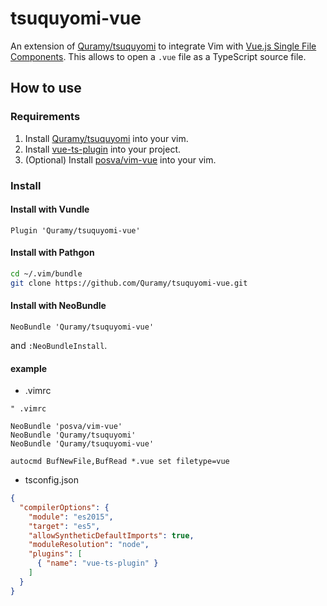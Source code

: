 # tsuquyomi-vue

An extension of [Quramy/tsuquyomi](https://github.com/Quramy/tsuquyomi) to integrate Vim with [Vue.js Single File Components](https://vuejs.org/v2/guide/single-file-components.html).
This allows to open a `.vue` file as a TypeScript source file.

## How to use
### Requirements

1. Install [Quramy/tsuquyomi](https://github.com/Quramy/tsuquyomi#how-to-install) into your vim.
1. Install [vue-ts-plugin](https://github.com/sandersn/vue-ts-plugin) into your project.
1. (Optional) Install [posva/vim-vue](https://github.com/posva/vim-vue) into your vim.

### Install

#### Install with Vundle

```vim
Plugin 'Quramy/tsuquyomi-vue'
```

#### Install with Pathgon

```sh
cd ~/.vim/bundle
git clone https://github.com/Quramy/tsuquyomi-vue.git
```

#### Install with NeoBundle

```vim
NeoBundle 'Quramy/tsuquyomi-vue'
```

and `:NeoBundleInstall`.


#### example

- .vimrc

```vim
" .vimrc

NeoBundle 'posva/vim-vue'
NeoBundle 'Quramy/tsuquyomi'
NeoBundle 'Quramy/tsuquyomi-vue'

autocmd BufNewFile,BufRead *.vue set filetype=vue
```

- tsconfig.json

```json
{
  "compilerOptions": {
    "module": "es2015",
    "target": "es5",
    "allowSyntheticDefaultImports": true,
    "moduleResolution": "node",
    "plugins": [
      { "name": "vue-ts-plugin" }
    ]
  }
}
```
